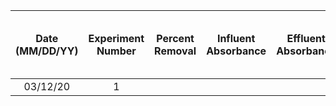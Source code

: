 |Date (MM/DD/YY)| Experiment Number | Percent Removal | Influent Absorbance | Effluent Absorbance | Sed Tank Influent HA (mg / L)  | Sed Tank Influent PACl (mg/L) |  Stock HA (g/L)| Stock PACl (g/L)  | Influent water flow rate (mL/s) | Effluent water flow rate (mL/s) | HA influent flow rate (mL/s) | PACl influent flow rate (mL/s) |
|:---:|:---:|:---:|:---:|:---:|:---:|:---:|:---:|:---:|:---:|:---:|:---:|:---:|
|03/12/20|1 | | | | | | | | | |  |  |  |
